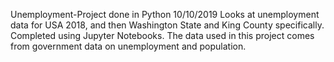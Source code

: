 Unemployment-Project done in Python 10/10/2019
Looks at unemployment data for USA 2018, and then Washington State and King County specifically.
Completed using Jupyter Notebooks.
The data used in this project comes from government data on unemployment and population.
